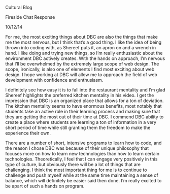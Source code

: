 Cultural Blog

Fireside Chat Response

10/12/14

For me, the most exciting things about DBC are also the things that make me the most nervous, but I think that’s a good thing. I like the idea of being thrown into coding with, as Shereef puts it, an apron on and a wrench in hand. I like doing and trying new things, so I’m really enthusiastic about the environment DBC actively creates. With the hands on approach, I’m nervous that I’ll be overwhelmed by the extremely large scope of web design. The scope, ironically, is also one of elements I find most exciting about web design. I hope working at DBC will allow me to approach the field of web development with confidence and enthusiasm.

I definitely see how easy it is to fall into the restaurant mentality and I’m glad Shereef highlights the preferred kitchen mentality in his video. I get the impression that DBC is an organized place that allows for a ton of deviation. The kitchen mentality seems to have enormous benefits, most notably that students take an active role in their learning process and making sure that they are getting the most out of their time at DBC. I commend DBC ability to create a place where students are learning a ton of information in a very short period of time while still granting them the freedom to make the experience their own.

There are a number of short, intensive programs to learn how to code, and the reason I chose DBC was because of their unique philosophy that focuses more on how to learn new technologies than how to learn certain technologies. Theoretically, I feel that I can engage very positively in this type of culture, but obviously there will be a lot of things that are challenging. I think the most important thing for me is to continue to challenge and push myself while at the same time maintaining a sense of balance, which will definitely be easier said then done. I’m really excited to be apart of such a hands on program.
